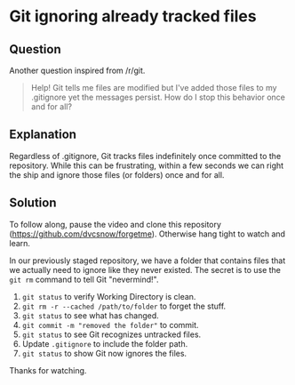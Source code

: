 # Git ignoring already tracked files

## Question
Another question inspired from /r/git.
>Help! Git tells me files are modified but I've added those files to my .gitignore yet the messages persist. How do I stop this behavior once and for all?

## Explanation
Regardless of .gitignore, Git tracks files indefinitely once committed to the repository. While this can be frustrating, within a few seconds we can right the ship and ignore those files (or folders) once and for all.

## Solution
To follow along, pause the video and clone this repository (https://github.com/dvcsnow/forgetme). Otherwise hang tight to watch and learn. 

In our previously staged repository, we have a folder that contains files that we actually need to ignore like they never existed. The secret is to use the `git rm` command to tell Git "nevermind!".

1. `git status` to verify Working Directory is clean.
1. `git rm -r --cached /path/to/folder` to forget the stuff.
1. `git status` to see what has changed.
1. `git commit -m "removed the folder"` to commit.
1. `git status` to see Git recognizes untracked files.
1. Update `.gitignore` to include the folder path.
1. `git status` to show Git now ignores the files.

Thanks for watching.
